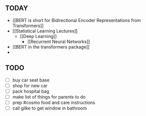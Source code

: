 
## TODAY
- [[BERT is short for Bidirectional Encoder Representations from Transformers]]
- [[Statistical Learning Lectures]]
	- [[Deep Learning]]
		- [[Recurrent Neural Networks]]
- [[BERT in the transformers package]]
- 

## TODO
- [ ] buy car seat base
- [ ] shop for new car
- [ ] pack hospital bag
- [ ] make list of things for parents to do
- [ ] prep #cosmo food and care instructions
- [ ] call gilke to get window in bathroom
